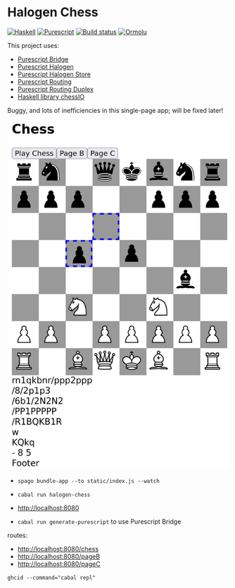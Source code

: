 # Halogen Chess

[![Haskell](https://github.com/peterbecich/halogen-chess/actions/workflows/haskell.yml/badge.svg)](https://github.com/peterbecich/halogen-chess/actions/workflows/haskell.yml)
[![Purescript](https://github.com/peterbecich/halogen-chess/actions/workflows/purescript.yml/badge.svg)](https://github.com/peterbecich/halogen-chess/actions/workflows/purescript.yml)
[![Build status](https://github.com/peterbecich/halogen-chess/actions/workflows/nix.yml/badge.svg)](https://github.com/peterbecich/halogen-chess/actions/workflows/nix.yml) 
[![Ormolu](https://github.com/peterbecich/halogen-chess/actions/workflows/ormolu.yml/badge.svg)](https://github.com/peterbecich/halogen-chess/actions/workflows/ormolu.yml)

This project uses:

* [Purescript Bridge](https://github.com/eskimor/purescript-bridge)
* [Purescript Halogen](https://github.com/purescript-halogen/purescript-halogen) 
* [Purescript Halogen Store](https://github.com/thomashoneyman/purescript-halogen-store)
* [Purescript Routing](https://github.com/purescript-contrib/purescript-routing)
* [Purescript Routing Duplex](https://github.com/natefaubion/purescript-routing-duplex)
* [Haskell library chessIO](https://github.com/mlang/chessIO)

Buggy, and lots of inefficiencies in this single-page app; will be fixed later!

![Chess board](doc/chessboard.png)

* `spago bundle-app --to static/index.js --watch`
* `cabal run halogen-chess`
* [http://localhost:8080](http://localhost:8080)


* `cabal run generate-purescript` to use Purescript Bridge

routes:
  * [http://localhost:8080/chess](http://localhost:8080/chess)
  * [http://localhost:8080/pageB](http://localhost:8080/pageB)
  * [http://localhost:8080/pageC](http://localhost:8080/pageC)


```
ghcid --command="cabal repl"
```
